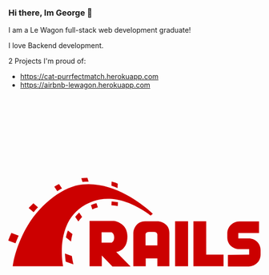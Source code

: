 ### Hi there, Im George 👋

I am a Le Wagon full-stack web development graduate!

I love Backend development.

2 Projects I'm proud of:

- https://cat-purrfectmatch.herokuapp.com
- https://airbnb-lewagon.herokuapp.com

<svg xmlns="http://www.w3.org/2000/svg" viewBox="0 0 128 128"><path fill="#C00" d="M122 72.3h-5.3v-2.7h10.5v-5.9h-10c-2.6 0-6.1 2.1-6.1 6.1v2c0 4 3.4 6 6.1 6h5v2.8l-10.8.1v5.9H122c2.2 0 5.9-1.6 6-6v-2.3c0-3.8-3.1-6-6-6zM60.4 71.4c0-7.3-6.9-8-6.9-8H41.2v23.1h6.2V81l5.4 5.6H62l-7.3-7.4s5.7-.5 5.7-7.8zm-8.1 3.1h-5v-5.3h5s1.4.5 1.4 2.6c0 2.2-1.4 2.7-1.4 2.7zM75.7 63.6h-6.3c-4.5 0-6 4.1-6 6v16.9h6.3v-4h5.9v4h6.1V69.6c0-4.9-4.4-6-6-6zm-.1 12.3h-6v-5.6s0-1.3 2-1.3h2.2c1.7 0 1.8 1.3 1.8 1.3v5.6zM84.6 63.6h6.6v22.9h-6.6zM100.4 63.6h-6.5v22.9h15.3v-5.9h-8.8z"/><path fill="#C00" d="M72.2 60.7c.6-.5 1.1-.9 1.1-.9S56.5 43 37.7 44.9c-9.4.8-21 9.4-27.8 20.7-6.8 11.3-7.7 20.9-7.7 20.9h25.6s-4.9-22.3 11.3-31.3c3.5-1.7 14.8-8.1 33.1 5.5zM55.5 44.5c-.3-.2-1.1-.6-3.1-1.1l-.1 2.1c1.1.4 2.1.8 3.1 1.2l.1-2.2z"/><path fill="#C00" d="M55.5 55.9l.1-2c-1.1-.2-2.2-.3-3.2-.4l-.1 2c1.1 0 2.1.2 3.2.4zM40.4 43.5h.3l-.6-2c-1 0-2 .1-3.1.2l.6 1.9c.9-.1 1.8-.1 2.8-.1zM42.6 57.6c.9-.5 1.9-.8 2.8-1.1l-.7-2.1c-1 .2-2 .6-2.8 1l.7 2.2zM27.2 46.9l-1.5-2.2c-.7.3-1.6.8-2.4 1.3l1.5 2.3c.8-.5 1.6-1 2.4-1.4zM33.9 61.4l1.6 2.3c.6-.8 1.2-1.6 1.9-2.3l-1.5-2.2c-.8.7-1.4 1.5-2 2.2zM30.2 68.3c-.5 1.2-.8 2.4-1 3.5l2.6 2.1c.1-1.3.4-2.5.7-3.8l-2.3-1.8zM15 56.5l-2.3-2c-.8.8-1.7 1.6-2.4 2.4l2.5 2.1c.7-.9 1.4-1.7 2.2-2.5zM5.2 70.9l-3.7-1.4c-.6 1.4-1.3 3-1.6 3.9l3.7 1.4c.4-1.1 1.1-2.7 1.6-3.9zM28.7 80c.1 1.7.2 3.1.4 4.1l3.9 1.4c-.3-1.3-.6-2.7-.8-4.2L28.7 80z"/></svg>
